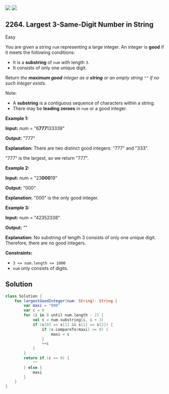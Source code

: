 [![](https://img.shields.io/github/stars/javadev/LeetCode-in-Kotlin?label=Stars&style=flat-square)](https://github.com/javadev/LeetCode-in-Kotlin)
[![](https://img.shields.io/github/forks/javadev/LeetCode-in-Kotlin?label=Fork%20me%20on%20GitHub%20&style=flat-square)](https://github.com/javadev/LeetCode-in-Kotlin/fork)

## 2264\. Largest 3-Same-Digit Number in String

Easy

You are given a string `num` representing a large integer. An integer is **good** if it meets the following conditions:

*   It is a **substring** of `num` with length `3`.
*   It consists of only one unique digit.

Return _the **maximum good** integer as a **string** or an empty string_ `""` _if no such integer exists_.

Note:

*   A **substring** is a contiguous sequence of characters within a string.
*   There may be **leading zeroes** in `num` or a good integer.

**Example 1:**

**Input:** num = "6**777**133339"

**Output:** "777"

**Explanation:** There are two distinct good integers: "777" and "333".

"777" is the largest, so we return "777". 

**Example 2:**

**Input:** num = "23**000**19"

**Output:** "000"

**Explanation:** "000" is the only good integer.

**Example 3:**

**Input:** num = "42352338"

**Output:** ""

**Explanation:** No substring of length 3 consists of only one unique digit. Therefore, there are no good integers.

**Constraints:**

*   `3 <= num.length <= 1000`
*   `num` only consists of digits.

## Solution

```kotlin
class Solution {
    fun largestGoodInteger(num: String): String {
        var maxi = "000"
        var c = 0
        for (i in 0 until num.length - 2) {
            val s = num.substring(i, i + 3)
            if (s[0] == s[1] && s[1] == s[2]) {
                if (s.compareTo(maxi) >= 0) {
                    maxi = s
                }
                ++c
            }
        }
        return if (c == 0) {
            ""
        } else {
            maxi
        }
    }
}
```